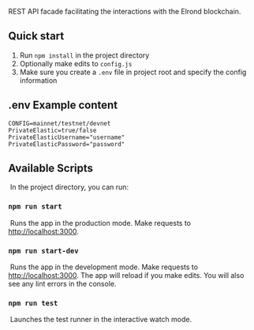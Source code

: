 REST API facade facilitating the interactions with the Elrond blockchain.

## Quick start

1. Run `npm install` in the project directory
2. Optionally make edits to `config.js`
3. Make sure you create a `.env` file in project root and specify the config information

## .env Example content
```
CONFIG=mainnet/testnet/devnet
PrivateElastic=true/false
PrivateElasticUsername="username"
PrivateElasticPassword="password"
```
## Available Scripts

​
In the project directory, you can run:
​

### `npm run start`

​
Runs the app in the production mode.
Make requests to [http://localhost:3000](http://localhost:3000).

### `npm run start-dev`

​
Runs the app in the development mode.
Make requests to [http://localhost:3000](http://localhost:3000).
The app will reload if you make edits.
You will also see any lint errors in the console.
​

### `npm run test`

​
Launches the test runner in the interactive watch mode.
